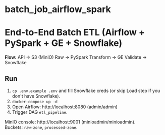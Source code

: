 # batch_job_airflow_spark

# End-to-End Batch ETL (Airflow + PySpark + GE + Snowflake)

**Flow:** API → S3 (MinIO) Raw → PySpark Transform → GE Validate → Snowflake

## Run
1) `cp .env.example .env` and fill Snowflake creds (or skip Load step if you don't have Snowflake).
2) `docker-compose up -d`
3) Open Airflow: http://localhost:8080 (admin/admin)
4) Trigger DAG `etl_pipeline`.

MinIO console: http://localhost:9001 (minioadmin/minioadmin).  
Buckets: `raw-zone`, `processed-zone`.
